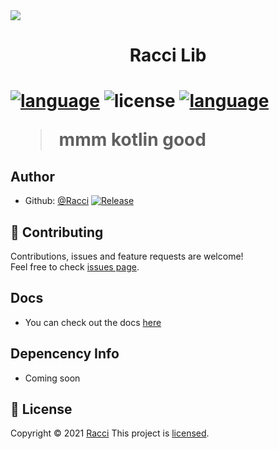 <img src="https://cdn.discordapp.com/attachments/431545763928211457/853353180271214662/mfthread.png">
<h1 align="center">Racci Lib<h1>
<p>
  <a href="https://jitpack.io/#DaRacci/RacciLib"><img src="https://jitpack.io/v/DaRacci/RacciLib.svg?style=flat-square" alt="language"/></a>
  <img src="https://img.shields.io/github/license/DaRacci/RacciLib?color=blue&style=flat-square"  alt="license"/>
<a href="https://discord.gg/9D986MAfZk"><img src="https://img.shields.io/discord/812625173315584030?label=discord&style=flat-square"  alt="language"/></a>
</p>

> mmm kotlin good

## Author
* Github: [@Racci](https://github.com/DaRacci)
  [![Release](https://jitpack.io/v/DaRacci/RacciLib.svg?color=blue&style=flat-square)](https://jitpack.io/DaRacci/RacciLib)

## 🤝 Contributing

Contributions, issues and feature requests are welcome!<br />Feel free to check [issues page](https://github.com/DaRacci/RacciLib/issues).

## Docs
* You can check out the docs [here](https://raccilib.sylphmc.com)

## Depencency Info
* Coming soon

## 📝 License

Copyright © 2021 [Racci](https://github.com/DaRacci)
This project is  [licensed](https://github.com/DaRacci/RacciLib/blob/master/LICENSE.md).
